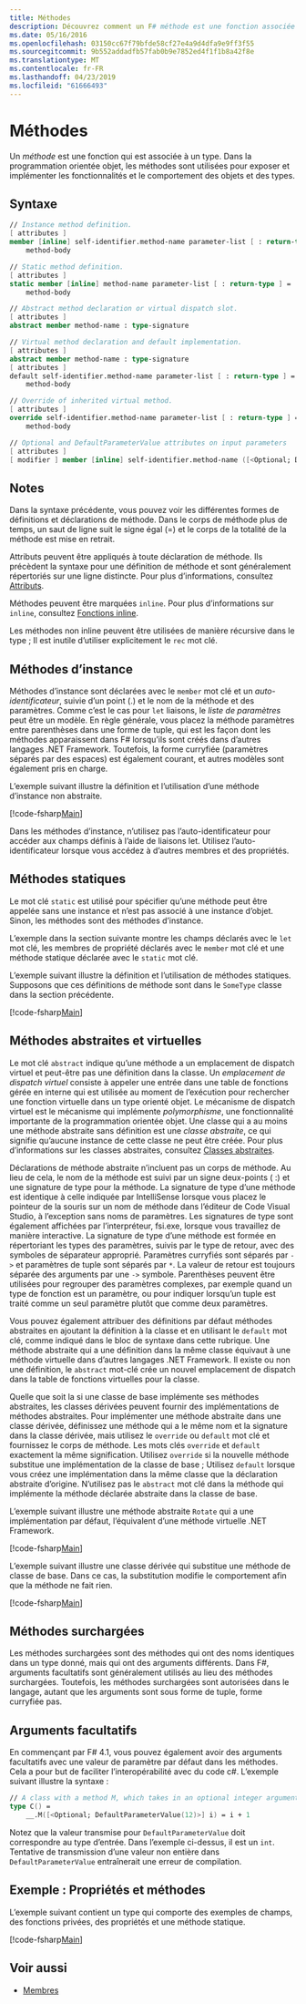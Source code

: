```yaml
---
title: Méthodes
description: Découvrez comment un F# méthode est une fonction associée à un type qui sont utilisées pour exposer et implémenter les fonctionnalités et le comportement des objets et des types.
ms.date: 05/16/2016
ms.openlocfilehash: 03150cc67f79bfde58cf27e4a9d4dfa9e9ff3f55
ms.sourcegitcommit: 9b552addadfb57fab0b9e7852ed4f1f1b8a42f8e
ms.translationtype: MT
ms.contentlocale: fr-FR
ms.lasthandoff: 04/23/2019
ms.locfileid: "61666493"
---
```

# <a name="methods"></a>Méthodes

Un *méthode* est une fonction qui est associée à un type. Dans la programmation orientée objet, les méthodes sont utilisées pour exposer et implémenter les fonctionnalités et le comportement des objets et des types.

## <a name="syntax"></a>Syntaxe

```fsharp
// Instance method definition.
[ attributes ]
member [inline] self-identifier.method-name parameter-list [ : return-type ] =
    method-body

// Static method definition.
[ attributes ]
static member [inline] method-name parameter-list [ : return-type ] =
    method-body

// Abstract method declaration or virtual dispatch slot.
[ attributes ]
abstract member method-name : type-signature

// Virtual method declaration and default implementation.
[ attributes ]
abstract member method-name : type-signature
[ attributes ]
default self-identifier.method-name parameter-list [ : return-type ] =
    method-body

// Override of inherited virtual method.
[ attributes ]
override self-identifier.method-name parameter-list [ : return-type ] =
    method-body

// Optional and DefaultParameterValue attributes on input parameters
[ attributes ]
[ modifier ] member [inline] self-identifier.method-name ([<Optional; DefaultParameterValue( default-value )>] input) [ : return-type ]
```

## <a name="remarks"></a>Notes

Dans la syntaxe précédente, vous pouvez voir les différentes formes de définitions et déclarations de méthode. Dans le corps de méthode plus de temps, un saut de ligne suit le signe égal (=) et le corps de la totalité de la méthode est mise en retrait.

Attributs peuvent être appliqués à toute déclaration de méthode. Ils précèdent la syntaxe pour une définition de méthode et sont généralement répertoriés sur une ligne distincte. Pour plus d’informations, consultez [Attributs](../attributes.md).

Méthodes peuvent être marquées `inline`. Pour plus d’informations sur `inline`, consultez [Fonctions inline](../functions/inline-functions.md).

Les méthodes non inline peuvent être utilisées de manière récursive dans le type ; Il est inutile d’utiliser explicitement le `rec` mot clé.

## <a name="instance-methods"></a>Méthodes d’instance

Méthodes d’instance sont déclarées avec le `member` mot clé et un *auto-identificateur*, suivie d’un point (.) et le nom de la méthode et des paramètres. Comme c’est le cas pour `let` liaisons, le *liste de paramètres* peut être un modèle. En règle générale, vous placez la méthode paramètres entre parenthèses dans une forme de tuple, qui est les façon dont les méthodes apparaissent dans F# lorsqu’ils sont créés dans d’autres langages .NET Framework. Toutefois, la forme curryfiée (paramètres séparés par des espaces) est également courant, et autres modèles sont également pris en charge.

L’exemple suivant illustre la définition et l’utilisation d’une méthode d’instance non abstraite.

[!code-fsharp[Main](../../../../samples/snippets/fsharp/lang-ref-1/snippet3401.fs)]

Dans les méthodes d’instance, n’utilisez pas l’auto-identificateur pour accéder aux champs définis à l’aide de liaisons let. Utilisez l’auto-identificateur lorsque vous accédez à d’autres membres et des propriétés.

## <a name="static-methods"></a>Méthodes statiques

Le mot clé `static` est utilisé pour spécifier qu’une méthode peut être appelée sans une instance et n’est pas associé à une instance d’objet. Sinon, les méthodes sont des méthodes d’instance.

L’exemple dans la section suivante montre les champs déclarés avec le `let` mot clé, les membres de propriété déclarés avec le `member` mot clé et une méthode statique déclarée avec le `static` mot clé.

L’exemple suivant illustre la définition et l’utilisation de méthodes statiques. Supposons que ces définitions de méthode sont dans le `SomeType` classe dans la section précédente.

[!code-fsharp[Main](../../../../samples/snippets/fsharp/lang-ref-1/snippet3402.fs)]

## <a name="abstract-and-virtual-methods"></a>Méthodes abstraites et virtuelles

Le mot clé `abstract` indique qu’une méthode a un emplacement de dispatch virtuel et peut-être pas une définition dans la classe. Un *emplacement de dispatch virtuel* consiste à appeler une entrée dans une table de fonctions gérée en interne qui est utilisée au moment de l’exécution pour rechercher une fonction virtuelle dans un type orienté objet. Le mécanisme de dispatch virtuel est le mécanisme qui implémente *polymorphisme*, une fonctionnalité importante de la programmation orientée objet. Une classe qui a au moins une méthode abstraite sans définition est une *classe abstraite*, ce qui signifie qu’aucune instance de cette classe ne peut être créée. Pour plus d’informations sur les classes abstraites, consultez [Classes abstraites](../abstract-classes.md).

Déclarations de méthode abstraite n’incluent pas un corps de méthode. Au lieu de cela, le nom de la méthode est suivi par un signe deux-points ( :) et une signature de type pour la méthode. La signature de type d’une méthode est identique à celle indiquée par IntelliSense lorsque vous placez le pointeur de la souris sur un nom de méthode dans l’éditeur de Code Visual Studio, à l’exception sans noms de paramètres. Les signatures de type sont également affichées par l’interpréteur, fsi.exe, lorsque vous travaillez de manière interactive. La signature de type d’une méthode est formée en répertoriant les types des paramètres, suivis par le type de retour, avec des symboles de séparateur approprié. Paramètres curryfiés sont séparés par `->` et paramètres de tuple sont séparés par `*`. La valeur de retour est toujours séparée des arguments par une `->` symbole. Parenthèses peuvent être utilisées pour regrouper des paramètres complexes, par exemple quand un type de fonction est un paramètre, ou pour indiquer lorsqu’un tuple est traité comme un seul paramètre plutôt que comme deux paramètres.

Vous pouvez également attribuer des définitions par défaut méthodes abstraites en ajoutant la définition à la classe et en utilisant le `default` mot clé, comme indiqué dans le bloc de syntaxe dans cette rubrique. Une méthode abstraite qui a une définition dans la même classe équivaut à une méthode virtuelle dans d’autres langages .NET Framework. Il existe ou non une définition, le `abstract` mot-clé crée un nouvel emplacement de dispatch dans la table de fonctions virtuelles pour la classe.

Quelle que soit la si une classe de base implémente ses méthodes abstraites, les classes dérivées peuvent fournir des implémentations de méthodes abstraites. Pour implémenter une méthode abstraite dans une classe dérivée, définissez une méthode qui a le même nom et la signature dans la classe dérivée, mais utilisez le `override` ou `default` mot clé et fournissez le corps de méthode. Les mots clés `override` et `default` exactement la même signification. Utilisez `override` si la nouvelle méthode substitue une implémentation de la classe de base ; Utilisez `default` lorsque vous créez une implémentation dans la même classe que la déclaration abstraite d’origine. N’utilisez pas le `abstract` mot clé dans la méthode qui implémente la méthode déclarée abstraite dans la classe de base.

L’exemple suivant illustre une méthode abstraite `Rotate` qui a une implémentation par défaut, l’équivalent d’une méthode virtuelle .NET Framework.

[!code-fsharp[Main](../../../../samples/snippets/fsharp/lang-ref-1/snippet3403.fs)]

L’exemple suivant illustre une classe dérivée qui substitue une méthode de classe de base. Dans ce cas, la substitution modifie le comportement afin que la méthode ne fait rien.

[!code-fsharp[Main](../../../../samples/snippets/fsharp/lang-ref-1/snippet3404.fs)]

## <a name="overloaded-methods"></a>Méthodes surchargées

Les méthodes surchargées sont des méthodes qui ont des noms identiques dans un type donné, mais qui ont des arguments différents. Dans F#, arguments facultatifs sont généralement utilisés au lieu des méthodes surchargées. Toutefois, les méthodes surchargées sont autorisées dans le langage, autant que les arguments sont sous forme de tuple, forme curryfiée pas.

## <a name="optional-arguments"></a>Arguments facultatifs

En commençant par F# 4.1, vous pouvez également avoir des arguments facultatifs avec une valeur de paramètre par défaut dans les méthodes.  Cela a pour but de faciliter l’interopérabilité avec du code c#.  L’exemple suivant illustre la syntaxe :

```fsharp
// A class with a method M, which takes in an optional integer argument.
type C() =
    __.M([<Optional; DefaultParameterValue(12)>] i) = i + 1
```

Notez que la valeur transmise pour `DefaultParameterValue` doit correspondre au type d’entrée.  Dans l’exemple ci-dessus, il est un `int`.  Tentative de transmission d’une valeur non entière dans `DefaultParameterValue` entraînerait une erreur de compilation.

## <a name="example-properties-and-methods"></a>Exemple : Propriétés et méthodes

L’exemple suivant contient un type qui comporte des exemples de champs, des fonctions privées, des propriétés et une méthode statique.

[!code-fsharp[Main](../../../../samples/snippets/fsharp/lang-ref-1/snippet3406.fs)]

## <a name="see-also"></a>Voir aussi

- [Membres](index.md)